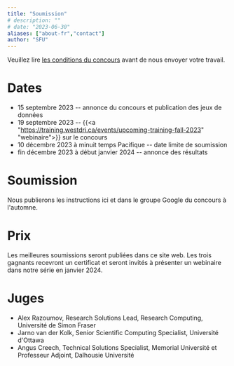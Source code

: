 ```yaml
---
title: "Soumission"
# description: ""
# date: "2023-06-30"
aliases: ["about-fr","contact"]
author: "SFU"
---
```


Veuillez lire [les conditions du concours](/fr/#conditions-du-concours) avant de nous envoyer votre travail.

# Dates

- 15 septembre 2023 -- annonce du concours et publication des jeux de données
- 19 septembre 2023 -- {{<a "https://training.westdri.ca/events/upcoming-training-fall-2023" "webinaire">}} sur le concours
- 10 décembre 2023 à minuit temps Pacifique -- date limite de soumission
- fin décembre 2023 à début janvier 2024 -- annonce des résultats

# Soumission

Nous publierons les instructions ici et dans le groupe Google du concours à l'automne.

# Prix

Les meilleures soumissions seront publiées dans ce site web. Les trois gagnants recevront un certificat et seront invités à présenter un webinaire dans notre série en janvier 2024.

# Juges

- Alex Razoumov, Research Solutions Lead, Research Computing, Université de Simon Fraser
- Jarno van der Kolk, Senior Scientific Computing Specialist, Université d'Ottawa
- Angus Creech, Technical Solutions Specialist, Memorial Université et Professeur Adjoint, Dalhousie Université
